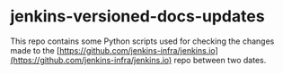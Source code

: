 # jenkins-versioned-docs-updates

This repo contains some Python scripts used for checking the changes made to the [https://github.com/jenkins-infra/jenkins.io](https://github.com/jenkins-infra/jenkins.io) repo between two dates.
